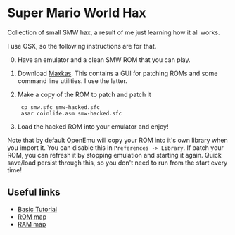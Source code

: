 Super Mario World Hax
=====================

Collection of small SMW hax, a result of me just learning how it all works.

I use OSX, so the following instructions are for that.

0. Have an emulator and a clean SMW ROM that you can play.
1. Download [Maxkas](http://www.smwcentral.net/?p=section&a=details&id=4631). This contains a GUI for patching ROMs and some command line utilities. I use the latter.
2. Make a copy of the ROM to patch and patch it

        cp smw.sfc smw-hacked.sfc
        asar coinlife.asm smw-hacked.sfc

3. Load the hacked ROM into your emulator and enjoy!

Note that by default OpenEmu will copy your ROM into it's own library when you import it. You can disable this in
`Preferences -> Library`. If patch your ROM, you can refresh it by stopping
emulation and starting it again. Quick save/load persist through this, so you
don't need to run from the start every time!

Useful links
------------

* [Basic Tutorial](http://www.smwcentral.net/?p=viewthread&t=47188&page=1#p761832)
* [ROM map](http://www.smwcentral.net/?p=map&type=rom)
* [RAM map](http://www.smwcentral.net/?p=map&type=ram)
